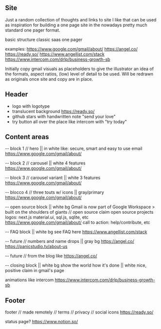 ## Site

Just a random collection of thoughts and links to site I like that can be used as inspiration for building a one page site in the nowadays pretty much standard one pager format.

basic structure
classic saas one pager

examples:
https://www.google.com/gmail/about/
https://angel.co/
https://ready.so/
https://www.angellist.com/stack
https://www.intercom.com/drlp/business-growth-sb

Initially copy gmail visuals as placeholders to give the illustrator an idea of the formats, aspect ratios, (low) level of detail to be used. Will be redrawn as originals once site and copy are in place.

## Header
- logo with logotype
- translucent background https://ready.so/
- github stars with handwritten note "send your love" 
- try button all over the place like intercom with "try today"

## Content areas

-- block 1 // hero || in white
like: secure, smart and easy to use email
https://www.google.com/gmail/about/

-- block 2 // carousel || white
4 features
https://www.google.com/gmail/about/

-- block 3 // carousel variant || white
3 features
https://www.google.com/gmail/about/

-- blocco 4  // three touts w/ icons || gray/primary https://www.google.com/gmail/about/

-- open source block || white bg
Gmail is now part of Google Workspace > built on the shoulders of giants // open source claim
open source projects logos: next.js material.ui, sql.js, sqlite, etc
https://www.google.com/gmail/about/
call to action: help/contribute, etc

-- FAQ block || white bg
see FAQ here
https://www.angellist.com/stack

-- future // numbers and name drops || gray bg
https://angel.co/
https://panicstudio.tv/about-us

-- future // from the blog
like https://angel.co/

-- closing block || white bg
show the world how it's done || white
nice, positive claim in gmail's page

animations like intercom
https://www.intercom.com/drlp/business-growth-sb

## Footer

footer // made remotely // terms // privacy // social icons
https://ready.so/

status page?
https://www.notion.so/
